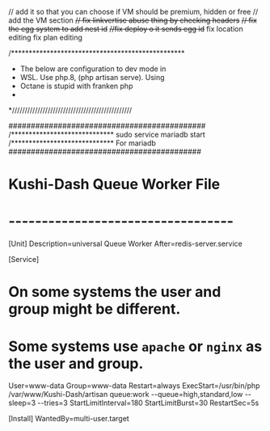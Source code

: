 // add it so that you can choose if VM should be premium, hidden or free
// add the VM section
~~// fix linkvertise abuse thing by checking headers~~
~~// fix the egg system to add nest id~~
~~//fix deploy o it sends egg id~~
fix location editing
fix plan editing














/*************************************************
 * The below are configuration to dev mode in 
 * WSL. Use php.8, (php artisan serve). Using 
 * Octane is stupid with franken php
 *
 *///////////////////////////////////////////////


############################################
/*****************************
 sudo service mariadb start 
/*****************************
For mariadb 
###########################################



# Kushi-Dash Queue Worker File
# ----------------------------------

[Unit]
Description=universal Queue Worker
After=redis-server.service

[Service]
# On some systems the user and group might be different.
# Some systems use `apache` or `nginx` as the user and group.
User=www-data
Group=www-data
Restart=always
ExecStart=/usr/bin/php /var/www/Kushi-Dash/artisan queue:work --queue=high,standard,low --sleep=3 --tries=3
StartLimitInterval=180
StartLimitBurst=30
RestartSec=5s

[Install]
WantedBy=multi-user.target